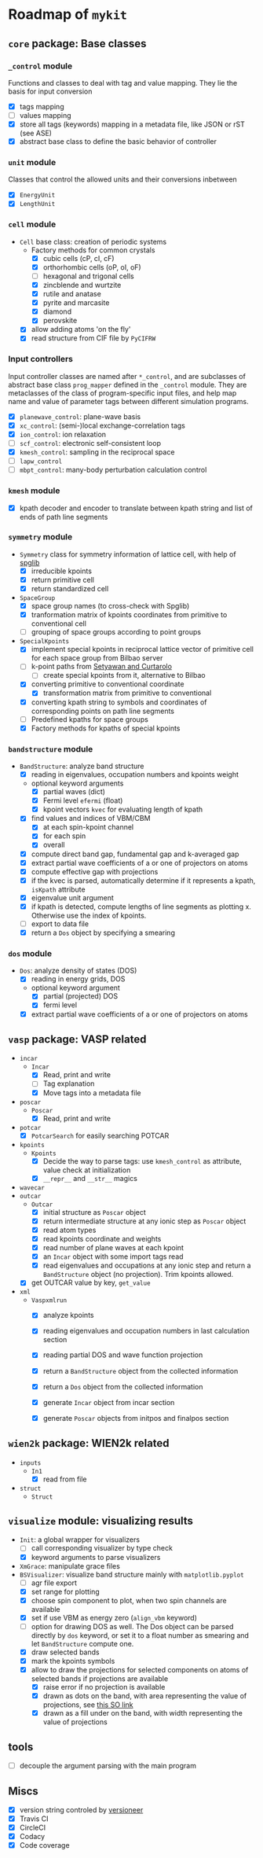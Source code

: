 # Roadmap of `mykit`

## `core` package: Base classes


### `_control` module

Functions and classes to deal with tag and value mapping. 
They lie the basis for input conversion

  - [x] tags mapping
  - [ ] values mapping
  - [x] store all tags (keywords) mapping in a metadata file, like JSON or rST (see ASE)
  - [x] abstract base class to define the basic behavior of controller

### `unit` module

Classes that control the allowed units and their conversions inbetween

  - [x] `EnergyUnit` 
  - [x] `LengthUnit`

### `cell` module

  - `Cell` base class: creation of periodic systems
    - Factory methods for common crystals
      - [x] cubic cells (cP, cI, cF)
      - [x] orthorhombic cells (oP, oI, oF)
      - [ ] hexagonal and trigonal cells
      - [x] zincblende and wurtzite
      - [x] rutile and anatase
      - [x] pyrite and marcasite
      - [x] diamond
      - [x] perovskite
    - [x] allow adding atoms 'on the fly'
    - [x] read structure from CIF file by `PyCIFRW`

### Input controllers

Input controller classes are named after `*_control`, and are subclasses of abstract base class `prog_mapper` defined in the `_control` module.
They are metaclasses of the class of program-specific input files, 
and help map name and value of parameter tags between different simulation programs.
  - [x] `planewave_control`: plane-wave basis
  - [x] `xc_control`: (semi-)local exchange-correlation tags
  - [x] `ion_control`: ion relaxation
  - [ ] `scf_control`: electronic self-consistent loop
  - [x] `kmesh_control`: sampling in the reciprocal space
  - [ ] `lapw_control`
  - [ ] `mbpt_control`: many-body perturbation calculation control

### `kmesh` module

  - [x] kpath decoder and encoder to translate between kpath string and list of ends of path line segments

### `symmetry` module

  - `Symmetry` class for symmetry information of lattice cell, with help of [spglib](https://atztogo.github.io/spglib/python-spglib.html)
    - [x] irreducible kpoints
    - [x] return primitive cell
    - [x] return standardized cell
  - `SpaceGroup`
    - [x] space group names (to cross-check with Spglib)
    - [x] tranformation matrix of kpoints coordinates from primitive to conventional cell
    - [ ] grouping of space groups according to point groups
  - `SpecialKpoints`
    - [x] implement special kpoints in reciprocal lattice vector of primitive cell for each space group from Bilbao server
    - [ ] k-point paths from [Setyawan and Curtarolo](https://doi.org/10.1016/j.commatsci.2010.05.010)
      - [ ] create special kpoints from it, alternative to Bilbao
    - [x] converting primitive to conventional coordinate
      - [x] transformation matrix from primitive to conventional
    - [x] converting kpath string to symbols and coordinates of corresponding points on path line segments
    - [ ] Predefined kpaths for space groups
    - [x] Factory methods for kpaths of special kpoints

### `bandstructure` module

  - `BandStructure`: analyze band structure
    - [x] reading in eigenvalues, occupation numbers and kpoints weight
    - optional keyword arguments
      - [x] partial waves (dict)
      - [x] Fermi level `efermi` (float)
      - [x] kpoint vectors `kvec` for evaluating length of kpath
    - [x] find values and indices of VBM/CBM
      - [x] at each spin-kpoint channel
      - [x] for each spin
      - [x] overall
    - [x] compute direct band gap, fundamental gap and k-averaged gap
    - [x] extract partial wave coefficients of a or one of projectors on atoms
    - [x] compute effective gap with projections
    - [x] if the kvec is parsed, automatically determine if it represents a kpath, `isKpath` attribute
    - [x] eigenvalue unit argument
    - [x] if kpath is detected, compute lengths of line segments as plotting x. Otherwise use the index of kpoints.
    - [ ] export to data file
    - [x] return a `Dos` object by specifying a smearing

### `dos` module

  - `Dos`: analyze density of states (DOS)
    - [x] reading in energy grids, DOS
    - optional keyword argument
      - [x] partial (projected) DOS
      - [x] fermi level
    - [x] extract partial wave coefficients of a or one of projectors on atoms

## `vasp` package: VASP related

  - `incar`
    - `Incar`
      - [x] Read, print and write 
      - [ ] Tag explanation
      - [x] Move tags into a metadata file
  - `poscar` 
    - `Poscar`
      - [x] Read, print and write
  - `potcar`
    - [x] `PotcarSearch` for easily searching POTCAR
  - `kpoints`
    - `Kpoints`
      - [x] Decide the way to parse tags: use `kmesh_control` as attribute, value check at initialization
      - [x] `__repr__` and `__str__` magics
  - `wavecar`
  - `outcar`
    - `Outcar`
      - [x] initial structure as `Poscar` object
      - [x] return intermediate structure at any ionic step as `Poscar` object
      - [x] read atom types
      - [x] read kpoints coordinate and weights
      - [x] read number of plane waves at each kpoint
      - [x] an `Incar` object with some import tags read
      - [x] read eigenvalues and occupations at any ionic step and return a `BandStructure` object (no projection). Trim kpoints allowed.
    - [x] get OUTCAR value by key, `get_value`
  - `xml`
    - `Vaspxmlrun`
      - [x] analyze kpoints
      - [x] reading eigenvalues and occupation numbers in last calculation section
      - [x] reading partial DOS and wave function projection
      - [x] return a `BandStructure` object from the collected information
      - [x] return a `Dos` object from the collected information
      - [x] generate `Incar` object from incar section
      - [x] generate `Poscar` objects from initpos and finalpos section


## `wien2k` package: WIEN2k related

  - `inputs`
    - `In1`
      - [x] read from file
  - `struct`
    - `Struct`

## `visualize` module: visualizing results
 
  - `Init`: a global wrapper for visualizers
    - [ ] call corresponding visualizer by type check
    - [x] keyword arguments to parse visualizers
  - `XmGrace`: manipulate grace files 
  - `BSVisualizer`: visualize band structure mainly with `matplotlib.pyplot`
    - [ ] agr file export
    - [x] set range for plotting
    - [x] choose spin component to plot, when two spin channels are available
    - [x] set if use VBM as energy zero (`align_vbm` keyword)
    - [ ] option for drawing DOS as well. The Dos object can be parsed directly by `dos` keyword, or set it to a float number as smearing and let `BandStructure` compute one.
    - [x] draw selected bands
    - [x] mark the kpoints symbols
    - [x] allow to draw the projections for selected components on atoms of selected bands if projections are available
      - [x] raise error if no projection is available
      - [x] drawn as dots on the band, with area representing the value of projections, see [this SO link](https://stackoverflow.com/a/14860958)
      - [x] drawn as a fill under on the band, with width representing the value of projections

## tools

  - [ ] decouple the argument parsing with the main program


## Miscs

  - [x] version string controled by [versioneer](https://github.com/warner/python-versioneer)
  - [x] Travis CI
  - [x] CircleCI
  - [x] Codacy
  - [x] Code coverage